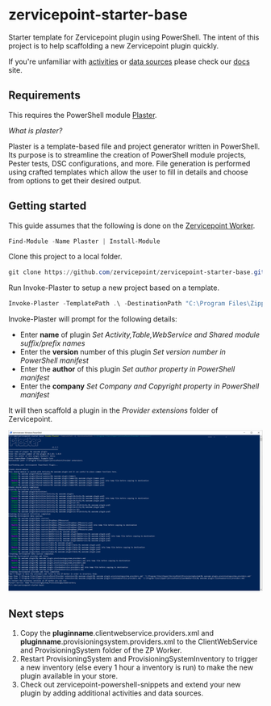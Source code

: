 # zervicepoint-starter-base

Starter template for Zervicepoint plugin using PowerShell. The intent of this project is to help scaffolding a new Zervicepoint plugin quickly.

If you're unfamiliar with [activities](https://docs.zervicepoint.com/reference/activity) or [data sources](https://docs.zervicepoint.com/tutorials/data-source/) please check our [docs](https://docs.zervicepoint.com) site.

## Requirements

This requires the PowerShell module [Plaster](https://github.com/PowerShellOrg/Plaster).

*What is plaster?*

Plaster is a template-based file and project generator written in PowerShell. Its purpose is to streamline the creation of PowerShell module projects, Pester tests, DSC configurations, and more. File generation is performed using crafted templates which allow the user to fill in details and choose from options to get their desired output.

## Getting started

This guide assumes that the following is done on the [Zervicepoint Worker](https://docs.zervicepoint.com/onboarding/cloud-onboarding-worker-plan/).

```powershell
Find-Module -Name Plaster | Install-Module
```

Clone this project to a local folder.

```powershell
git clone https://github.com/zervicepoint/zervicepoint-starter-base.git
```

Run Invoke-Plaster to setup a new project based on a template.

```powershell
Invoke-Plaster -TemplatePath .\ -DestinationPath "C:\Program Files\Zipper\Zervicepoint\Provider extensions\"
```

Invoke-Plaster will prompt for the following details:

* Enter **name** of plugin *Set Activity,Table,WebService and Shared module suffix/prefix names*
* Enter the **version** number of this plugin *Set version number in PowerShell manifest*
* Enter the **author** of this plugin *Set author property in PowerShell manifest*
* Enter the **company** *Set Company and Copyright property in PowerShell manifest*

It will then scaffold a plugin in the *Provider extensions* folder of Zervicepoint.

![Output](images/invoke-plaster-sample.PNG)

## Next steps

1. Copy the **pluginname**.clientwebservice.providers.xml and **pluginname**.provisioningsystem.providers.xml to the ClientWebService and ProvisioningSystem folder of the ZP Worker.
2. Restart ProvisioningSystem and ProvisioningSystemInventory to trigger a new inventory (else every 1 hour a inventory is run) to make the new plugin available in your store.
3. Check out zervicepoint-powershell-snippets and extend your new plugin by adding additional activities and data sources.
